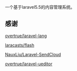 一个基于laravel5.5的内容管理系统。

<h2>感谢</h2>
<p><a href="https://github.com/overtrue/laravel-lang">overtrue/laravel-lang</a></p>
<p><a href="https://github.com/laracasts/flash">laracasts/flash</a></p>
<p><a href="https://github.com/NauxLiu/Laravel-SendCloud">NauxLiu/Laravel-SendCloud</a></p>
<p><a href="https://github.com/overtrue/laravel-ueditor">overtrue/laravel-ueditor</a></p>